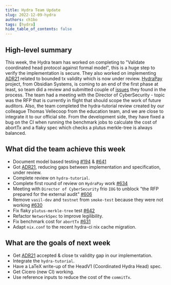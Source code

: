 ```yaml
---
title: Hydra Team Update
slug: 2022-12-09-hydra
authors: ch1bo
tags: [hydra]
hide_table_of_contents: false
---
```


## High-level summary

This week, the Hydra team has worked on completing to "Validate coordinated head protocol against formal model", this is a huge step to verify the implementation is secure. They also worked on implementing [ADR21](https://github.com/input-output-hk/hydra/blob/7e532bd1c8a840a8155cf4b0858b982308dfc3f0/docs/adr/CloseTx-validity-bounds-and-deadline-calculation-DoS.md) related to bounded tx validity which is now under review. [HydraPay](https://github.com/obsidiansystems/hydra-pay) project, from Obsidian Systems, is coming to an end of the first phase at least, so team did a review and submitted couple of [issues](https://github.com/obsidiansystems/hydra-pay/issues?q=is%3Aissue) they found in the process. The team had a meeting with the Director of CyberSecurity - topic was the RFP that is currently in flight that should scope the work of future auditors. Also, the team completed the hydra-tutorial review created by our colleague Thomas Vellecoop from the education team, and we are close to integrate it to our official site. From the development side, they have fixed a bug on the CI when running the benchmark jobs to calculate the cost of abortTx and a flaky spec which checks a plutus merkle-tree is always balanced.

## What did the team achieve this week

- Document model based testing [#194](https://github.com/input-output-hk/hydra/issues/194) & [#641](https://github.com/input-output-hk/hydra/issues/641)
- Got [ADR21](https://github.com/input-output-hk/hydra/blob/7e532bd1c8a840a8155cf4b0858b982308dfc3f0/docs/adr/CloseTx-validity-bounds-and-deadline-calculation-DoS.md), reducing gaps between implementation and specification, under review.
- Complete review on `hydra-tutorial`.
- Complete first round of review on `HydraPay` work [#634](https://github.com/input-output-hk/hydra/issues/634)
- Meeting with `Director of CyberSecurity` frio `IOG` to unblock "the RFP prepared for the external audit" [#606](https://github.com/input-output-hk/hydra/issues/606)
- Remove `vasil-dev` and `testnet` from `smoke-test` because they were not working [#630](https://github.com/input-output-hk/hydra/issues/630)
- Fix flaky `plutus-merkle-tree` test [#642](https://github.com/input-output-hk/hydra/issues/642)
- Refactor `NetworkSpec` to improve legilibility.
- Fix benchmark cost for `abortTx` [#631](https://github.com/input-output-hk/hydra/issues/631)
- Adapt `nix.conf` to the recent hydra-ci nix cache migration.

## What are the goals of next week

- Get [ADR21](https://github.com/input-output-hk/hydra/blob/7e532bd1c8a840a8155cf4b0858b982308dfc3f0/docs/adr/CloseTx-validity-bounds-and-deadline-calculation-DoS.md) accepted & close tx validity gap in our implementation.
- Integrate the `hydra-tutorial`.
- Have a LaTeX write-up of the HeadV1 (Coordinated Hydra Head) spec.
- Get Cicero (new CI) working.
- Use reference inputs to reduce the cost of the `commitTx`.

